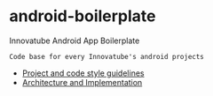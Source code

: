 # android-boilerplate
Innovatube Android App Boilerplate

```
Code base for every Innovatube's android projects
```

* [Project and code style guidelines](project_and_code_guidelines.md)
* [Architecture and Implementation](android_architecture.md)